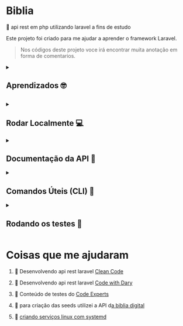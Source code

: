 # Biblia

📗 api rest em php utilizando laravel a fins de estudo

Este projeto foi criado para me ajudar a aprender o framework Laravel.

> Nos códigos deste projeto voce irá encontrar muita anotação em forma de comentarios.

<details>
    <summary>
        <h2>Aprendizados 🤓<h2>
    </summary>
    <p>Inicialmente, aprendi a criar uma API REST entendendo os conceitos dos padrões de projetos presentes no Laravel, consequentemente em paralelo, aprendi a utilizar algumas funções de CLI que o Laravel disponibiliza para deixar o desenvolvimento mais agil.</p>
    <p>Após criação da API, dei uma pesquisada sobre as seeds, cujo propósito é popular o banco de dados. Entendi como criar e utiliza-las para fornecer dados iniciais, facilitando o desenvolvimento e os testes do sistema. Foi bastante desafiador cria-las por que tive que utilizar a API d<a href="https://github.com/omarciovsena/abibliadigital?tab=readme-ov-file#rate-limit"/>a biblia digital</a> que possui uma limitacao de 20 requisições por hora. Para contornar esta limitação criei scripts automatizados utilizando python para salvar a respostas das requisições e assim poder ter dados para as seeds.</p>
    <p>A implementação de autenticação de usuários e a proteção de rotas foram desafios que enfrentei com determinação. Ainda estou um pouco confuso em relação a isso principalmente por que existem varios tipos de autenticação e gostaria de entender mais como eles funcionam. Neste projeto apliquei autenticação com token jwt.</p>
    <p>Os testes de API, por sua vez, se revelaram essenciais para assegurar a integridade do projeto. Aprendi a escrever e executar testes, garantindo que a aplicação funcionasse conforme o esperado em diversas situações.</p>
    <p>Um desafio notável foi compreender a fundo o funcionamento do Laravel. Para superar essa barreira, recorri à documentação do framework, mas minha compreensão se aprofundou ainda mais ao analisar códigos de outros desenvolvedores no GitHub, StackOverflow e, principalmente, ao assistir a tutoriais no YouTube. Essa abordagem prática foi fundamental para assimilar os conceitos e aplicá-los de maneira eficaz no meu projeto.</p>
    <p>Em resumo, o desenvolvimento do projeto não apenas ampliou meu conhecimento técnico, mas também aprimorou minhas habilidades de pesquisa e resolução de problemas, destacando a importância da abordagem prática na assimilação de novos conhecimentos.</p>
</details>

<details>
    <summary>
        <h2>Rodar Localmente 💻</h2>
    </summary>

### Pré-requisitos:

1. [PHP 8.2](https://www.php.net/downloads)
2. [Composer](https://getcomposer.org/)

### passos:

1. clonar repositório:

```bash
git clone https://github.com/pdr-tuche/Biblia.git
```

2. dentro da pasta do repositório, instale as depedencias

```bash
composer install
```

3. copie o conteúdo do arquivo `.env.example` em um arquivo `.env`

4. configure o arquivo `.env` com as informações de conexao do seu banco de dados. (linha 11 a 16)

5. crie uma nova chave para a aplicação

```bash
php artisan key:generate
```

6. realize as migrações para o banco de dados

```bash
php artisan migrate
```

-   se quiser popular seu banco de dados execute:

```bash
php artisan migrate:fresh --seed
```

7. rodar servidor

```bash
php artisan serve
```

</details>
<details>
    <summary>
        <h2>Documentação da API 📄</h2>
    </summary>

A documentação foi criada no postman.
Voce pode conferir no [postman web](https://documenter.getpostman.com/view/22309579/2s9YsQ9AQ9), ou você pode importar o arquivo `Biblia.postman_collection.json` (esta na pasta `.postman_export_file`) no postman da sua maquina para ter acesso a documentação e as requisições.

### demonstração:

![demonstração](.github/docs/postman_docs.gif)

</details>

<details>
    <summary>
        <h2>Comandos Úteis (CLI) 👾</h2>
    </summary>

### iniciar servidor:

```bash
php artisan serve
```

### criar migracoes:

```bash
php artisan make:model nome_do_modelo --migration
```

### criar controller:

```bash
php artisan make:controller NomeController --api
```

### listar rotas

```bash
php artisan route:list
```

### criar seed

```bash
php artisan make:seeder
```

</details>
<details>
    <summary>
        <h2>Rodando os testes 🧪</h2>
    </summary>

Para rodar os testes, rode o seguinte comando na pasta raiz

### todos os testes

```bash
  php artisan test
```

### apenas testes do endpoint de Testamento

```bash
  php artisan test tests/Feature/TestamentoRoutesTest.php
```

### apenas testes do endpoint de Livro

```bash
  php artisan test tests/Feature/LivroRoutesTest.php
```

### apenas testes do endpoint de Versiculo

```bash
  php artisan test tests/Feature/VersiculoRoutesTest.php
```

</details>

# Coisas que me ajudaram

1. 🎥 Desenvolvendo api rest laravel [Clean Code](https://youtube.com/playlist?list=PLJPZ7SmO9-qMWPnNrYOiqm9xyYDolwmoJ&si=CFOHNVwu31z35_FI)
2. 🎥 Desenvolvendo api rest laravel [Code with Dary](https://youtube.com/playlist?list=PLFHz2csJcgk8kvwLWESQcfk1eAivQOjdN&si=0xG3ouB8zkAjyuCd)
3. 🎥 Conteúdo de testes do [Code Experts](https://youtube.com/playlist?list=PLswa9HeoJUq9wgbiNvXgueCetJepA6ekw&si=xVg8TW8j4_8wLXZ5)

4. 📃 para criação das seeds utilizei a API d[a biblia digital](https://www.abibliadigital.com.br/)

5. 📄 [criando serviços linux com systemd](https://medium.com/@benmorel/creating-a-linux-service-with-systemd-611b5c8b91d6)

